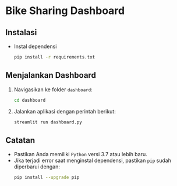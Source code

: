 # Bike Sharing Dashboard

## Instalasi
- Instal dependensi
    ```sh
    pip install -r requirements.txt
    ```

## Menjalankan Dashboard
1. Navigasikan ke folder `dashboard`:
   ```sh
   cd dashboard
   ```
2. Jalankan aplikasi dengan perintah berikut:
   ```sh
   streamlit run dashboard.py
   ```

## Catatan
- Pastikan Anda memiliki `Python` versi 3.7 atau lebih baru.
- Jika terjadi error saat menginstal dependensi, pastikan `pip` sudah diperbarui dengan:
  ```sh
  pip install --upgrade pip
  ```

